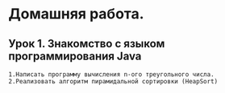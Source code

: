 # Домашняя работа.
## Урок 1. Знакомство с языком программирования Java

    1.Написать программу вычисления n-ого треугольного числа.
    2.Реализовать алгоритм пирамидальной сортировки (HeapSort)